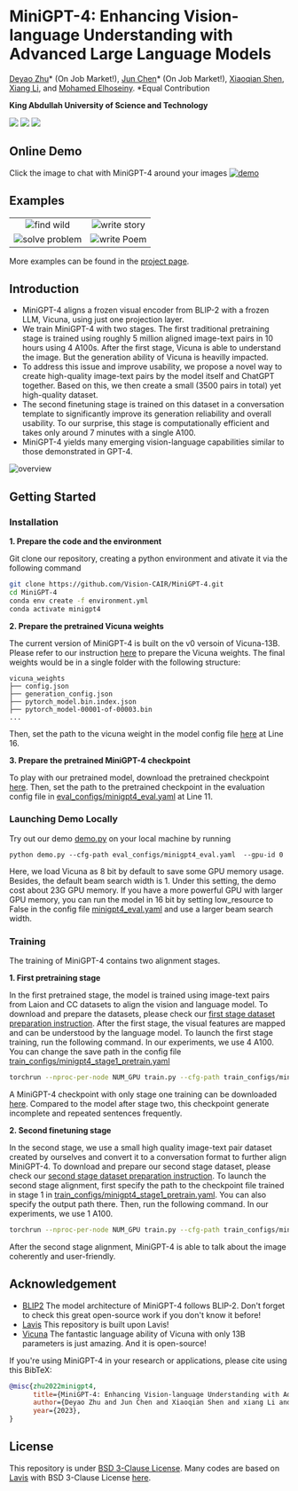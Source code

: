 # MiniGPT-4: Enhancing Vision-language Understanding with Advanced Large Language Models
[Deyao Zhu](https://tsutikgiau.github.io/)* (On Job Market!), [Jun Chen](https://junchen14.github.io/)* (On Job Market!), [Xiaoqian Shen](https://xiaoqian-shen.github.io), [Xiang Li](https://xiangli.ac.cn), and [Mohamed Elhoseiny](https://www.mohamed-elhoseiny.com/). *Equal Contribution

**King Abdullah University of Science and Technology**

<a href='https://minigpt-4.github.io'><img src='https://img.shields.io/badge/Project-Page-Green'></a>  <a href='MiniGPT_4.pdf'><img src='https://img.shields.io/badge/Paper-PDF-red'></a> <a href='https://huggingface.co/spaces/Vision-CAIR/minigpt4'><img src='https://img.shields.io/badge/%F0%9F%A4%97%20Hugging%20Face-Spaces-blue'></a>


## Online Demo

Click the image to chat with MiniGPT-4 around your images
[![demo](figs/online_demo.png)](https://minigpt-4.github.io)


## Examples
  |   |   |
:-------------------------:|:-------------------------:
![find wild](figs/examples/wop_2.png) |  ![write story](figs/examples/ad_2.png)
![solve problem](figs/examples/fix_1.png)  |  ![write Poem](figs/examples/rhyme_1.png)

More examples can be found in the [project page](https://minigpt-4.github.io).



## Introduction
- MiniGPT-4 aligns a frozen visual encoder from BLIP-2 with a frozen LLM, Vicuna, using just one projection layer. 
- We train MiniGPT-4 with two stages. The first traditional pretraining stage is trained using roughly 5 million aligned image-text pairs in 10 hours using 4 A100s. After the first stage, Vicuna is able to understand the image. But the generation ability of Vicuna is heavilly impacted.
- To address this issue and improve usability, we propose a novel way to create high-quality image-text pairs by the model itself and ChatGPT together. Based on this, we then create a small (3500 pairs in total) yet high-quality dataset.
- The second finetuning stage is trained on this dataset in a conversation template to significantly improve its generation reliability and overall usability. To our surprise, this stage is computationally efficient and takes only around 7 minutes with a single A100.
- MiniGPT-4 yields many emerging vision-language capabilities similar to those demonstrated in GPT-4. 


![overview](figs/overview.png)


## Getting Started
### Installation

**1. Prepare the code and the environment**

Git clone our repository, creating a python environment and ativate it via the following command

```bash
git clone https://github.com/Vision-CAIR/MiniGPT-4.git
cd MiniGPT-4
conda env create -f environment.yml
conda activate minigpt4
```


**2. Prepare the pretrained Vicuna weights**

The current version of MiniGPT-4 is built on the v0 versoin of Vicuna-13B.
Please refer to our instruction [here](PrepareVicuna.md) 
to prepare the Vicuna weights.
The final weights would be in a single folder with the following structure:

```
vicuna_weights
├── config.json
├── generation_config.json
├── pytorch_model.bin.index.json
├── pytorch_model-00001-of-00003.bin
...   
```

Then, set the path to the vicuna weight in the model config file 
[here](minigpt4/configs/models/minigpt4.yaml#L16) at Line 16.

**3. Prepare the pretrained MiniGPT-4 checkpoint**

To play with our pretrained model, download the pretrained checkpoint 
[here](https://drive.google.com/file/d/1a4zLvaiDBr-36pasffmgpvH5P7CKmpze/view?usp=share_link).
Then, set the path to the pretrained checkpoint in the evaluation config file 
in [eval_configs/minigpt4_eval.yaml](eval_configs/minigpt4_eval.yaml#L10) at Line 11. 



### Launching Demo Locally

Try out our demo [demo.py](demo.py) on your local machine by running

```
python demo.py --cfg-path eval_configs/minigpt4_eval.yaml  --gpu-id 0
```

Here, we load Vicuna as 8 bit by default to save some GPU memory usage. 
Besides, the default beam search width is 1. 
Under this setting, the demo cost about 23G GPU memory. 
If you have a more powerful GPU with larger GPU memory, you can run the model 
in 16 bit by setting low_resource to False in the config file 
[minigpt4_eval.yaml](eval_configs/minigpt4_eval.yaml) and use a larger beam search width.


### Training
The training of MiniGPT-4 contains two alignment stages.

**1. First pretraining stage**

In the first pretrained stage, the model is trained using image-text pairs from Laion and CC datasets
to align the vision and language model. To download and prepare the datasets, please check 
our [first stage dataset preparation instruction](dataset/README_1_STAGE.md). 
After the first stage, the visual features are mapped and can be understood by the language
model.
To launch the first stage training, run the following command. In our experiments, we use 4 A100. 
You can change the save path in the config file 
[train_configs/minigpt4_stage1_pretrain.yaml](train_configs/minigpt4_stage1_pretrain.yaml)

```bash
torchrun --nproc-per-node NUM_GPU train.py --cfg-path train_configs/minigpt4_stage1_pretrain.yaml
```

A MiniGPT-4 checkpoint with only stage one training can be downloaded 
[here](https://drive.google.com/file/d/1u9FRRBB3VovP1HxCAlpD9Lw4t4P6-Yq8/view?usp=share_link).
Compared to the model after stage two, this checkpoint generate incomplete and repeated sentences frequently.


**2. Second finetuning stage**

In the second stage, we use a small high quality image-text pair dataset created by ourselves
and convert it to a conversation format to further align MiniGPT-4.
To download and prepare our second stage dataset, please check our 
[second stage dataset preparation instruction](dataset/README_2_STAGE.md).
To launch the second stage alignment, 
first specify the path to the checkpoint file trained in stage 1 in 
[train_configs/minigpt4_stage1_pretrain.yaml](train_configs/minigpt4_stage2_finetune.yaml).
You can also specify the output path there. 
Then, run the following command. In our experiments, we use 1 A100.

```bash
torchrun --nproc-per-node NUM_GPU train.py --cfg-path train_configs/minigpt4_stage2_finetune.yaml
```

After the second stage alignment, MiniGPT-4 is able to talk about the image coherently and user-friendly. 




## Acknowledgement

+ [BLIP2](https://huggingface.co/docs/transformers/main/model_doc/blip-2) The model architecture of MiniGPT-4 follows BLIP-2. Don't forget to check this great open-source work if you don't know it before!
+ [Lavis](https://github.com/salesforce/LAVIS) This repository is built upon Lavis!
+ [Vicuna](https://github.com/lm-sys/FastChat) The fantastic language ability of Vicuna with only 13B parameters is just amazing. And it is open-source!


If you're using MiniGPT-4 in your research or applications, please cite using this BibTeX:
```bibtex
@misc{zhu2022minigpt4,
      title={MiniGPT-4: Enhancing Vision-language Understanding with Advanced Large Language Models}, 
      author={Deyao Zhu and Jun Chen and Xiaoqian Shen and xiang Li and Mohamed Elhoseiny},
      year={2023},
}
```


## License
This repository is under [BSD 3-Clause License](LICENSE.md).
Many codes are based on [Lavis](https://github.com/salesforce/LAVIS) with 
BSD 3-Clause License [here](LICENSE_Lavis.md).
